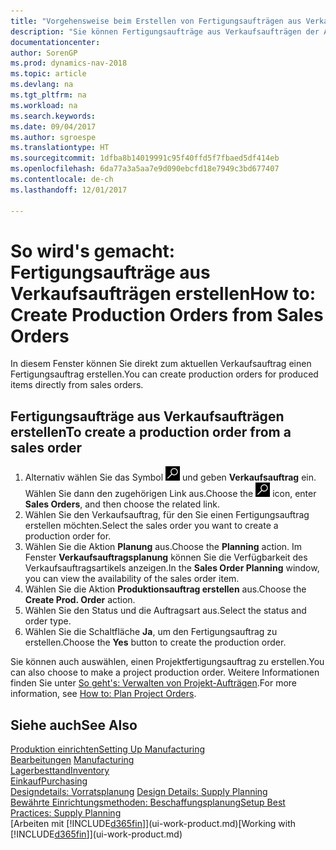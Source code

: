 ```yaml
---
title: "Vorgehensweise beim Erstellen von Fertigungsaufträgen aus Verkaufsaufträgen"
description: "Sie können Fertigungsaufträge aus Verkaufsaufträgen der Abteilung Vertrieb und Marketing erstellen."
documentationcenter: 
author: SorenGP
ms.prod: dynamics-nav-2018
ms.topic: article
ms.devlang: na
ms.tgt_pltfrm: na
ms.workload: na
ms.search.keywords: 
ms.date: 09/04/2017
ms.author: sgroespe
ms.translationtype: HT
ms.sourcegitcommit: 1dfba8b14019991c95f40ffd5f7fbaed5df414eb
ms.openlocfilehash: 6da77a3a5aa7e9d090ebcfd18e7949c3bd677407
ms.contentlocale: de-ch
ms.lasthandoff: 12/01/2017

---
```

# <a name="how-to-create-production-orders-from-sales-orders"></a><span data-ttu-id="f838c-103">So wird's gemacht: Fertigungsaufträge aus Verkaufsaufträgen erstellen</span><span class="sxs-lookup"><span data-stu-id="f838c-103">How to: Create Production Orders from Sales Orders</span></span>
<span data-ttu-id="f838c-104">In diesem Fenster können Sie direkt zum aktuellen Verkaufsauftrag einen Fertigungsauftrag erstellen.</span><span class="sxs-lookup"><span data-stu-id="f838c-104">You can create production orders for produced items directly from sales orders.</span></span>  

## <a name="to-create-a-production-order-from-a-sales-order"></a><span data-ttu-id="f838c-105">Fertigungsaufträge aus Verkaufsaufträgen erstellen</span><span class="sxs-lookup"><span data-stu-id="f838c-105">To create a production order from a sales order</span></span>  

1.  <span data-ttu-id="f838c-106">Alternativ wählen Sie das Symbol ![Nach Seite oder Bericht suchen](media/ui-search/search_small.png "Nach Seite oder Bericht suchen") und geben **Verkaufsauftrag** ein. Wählen Sie dann den zugehörigen Link aus.</span><span class="sxs-lookup"><span data-stu-id="f838c-106">Choose the ![Search for Page or Report](media/ui-search/search_small.png "Search for Page or Report icon") icon, enter **Sales Orders**, and then choose the related link.</span></span>  
2.  <span data-ttu-id="f838c-107">Wählen Sie den Verkaufsauftrag, für den Sie einen Fertigungsauftrag erstellen möchten.</span><span class="sxs-lookup"><span data-stu-id="f838c-107">Select the sales order you want to create a production order for.</span></span>  
3.  <span data-ttu-id="f838c-108">Wählen Sie die Aktion **Planung** aus.</span><span class="sxs-lookup"><span data-stu-id="f838c-108">Choose the **Planning** action.</span></span> <span data-ttu-id="f838c-109">Im Fenster **Verkaufsauftragsplanung** können Sie die Verfügbarkeit des Verkaufsauftragsartikels anzeigen.</span><span class="sxs-lookup"><span data-stu-id="f838c-109">In the **Sales Order Planning** window, you can view the availability of the sales order item.</span></span>  
4.  <span data-ttu-id="f838c-110">Wählen Sie die Aktion **Produktionsauftrag erstellen** aus.</span><span class="sxs-lookup"><span data-stu-id="f838c-110">Choose the **Create Prod. Order** action.</span></span>  
5.  <span data-ttu-id="f838c-111">Wählen Sie den Status und die Auftragsart aus.</span><span class="sxs-lookup"><span data-stu-id="f838c-111">Select the status and order type.</span></span>  
6.  <span data-ttu-id="f838c-112">Wählen Sie die Schaltfläche **Ja**, um den Fertigungsauftrag zu erstellen.</span><span class="sxs-lookup"><span data-stu-id="f838c-112">Choose the **Yes** button to create the production order.</span></span>

<span data-ttu-id="f838c-113">Sie können auch auswählen, einen Projektfertigungsauftrag zu erstellen.</span><span class="sxs-lookup"><span data-stu-id="f838c-113">You can also choose to make a project production order.</span></span> <span data-ttu-id="f838c-114">Weitere Informationen finden Sie unter [So geht's: Verwalten von Projekt-Aufträgen](production-how-to-plan-project-orders.md).</span><span class="sxs-lookup"><span data-stu-id="f838c-114">For more information, see [How to: Plan Project Orders](production-how-to-plan-project-orders.md).</span></span>   

## <a name="see-also"></a><span data-ttu-id="f838c-115">Siehe auch</span><span class="sxs-lookup"><span data-stu-id="f838c-115">See Also</span></span>  
[<span data-ttu-id="f838c-116">Produktion einrichten</span><span class="sxs-lookup"><span data-stu-id="f838c-116">Setting Up Manufacturing</span></span>](production-configure-production-processes.md)  
<span data-ttu-id="f838c-117">[Bearbeitungen](production-manage-manufacturing.md)  </span><span class="sxs-lookup"><span data-stu-id="f838c-117">[Manufacturing](production-manage-manufacturing.md)  </span></span>  
[<span data-ttu-id="f838c-118">Lagerbesttand</span><span class="sxs-lookup"><span data-stu-id="f838c-118">Inventory</span></span>](inventory-manage-inventory.md)  
[<span data-ttu-id="f838c-119">Einkauf</span><span class="sxs-lookup"><span data-stu-id="f838c-119">Purchasing</span></span>](purchasing-manage-purchasing.md)  
<span data-ttu-id="f838c-120">[Designdetails: Vorratsplanung](design-details-supply-planning.md) </span><span class="sxs-lookup"><span data-stu-id="f838c-120">[Design Details: Supply Planning](design-details-supply-planning.md) </span></span>  
[<span data-ttu-id="f838c-121">Bewährte Einrichtungsmethoden: Beschaffungsplanung</span><span class="sxs-lookup"><span data-stu-id="f838c-121">Setup Best Practices: Supply Planning</span></span>](setup-best-practices-supply-planning.md)  
<span data-ttu-id="f838c-122">[Arbeiten mit [!INCLUDE[d365fin](includes/d365fin_md.md)]](ui-work-product.md)</span><span class="sxs-lookup"><span data-stu-id="f838c-122">[Working with [!INCLUDE[d365fin](includes/d365fin_md.md)]](ui-work-product.md)</span></span>

